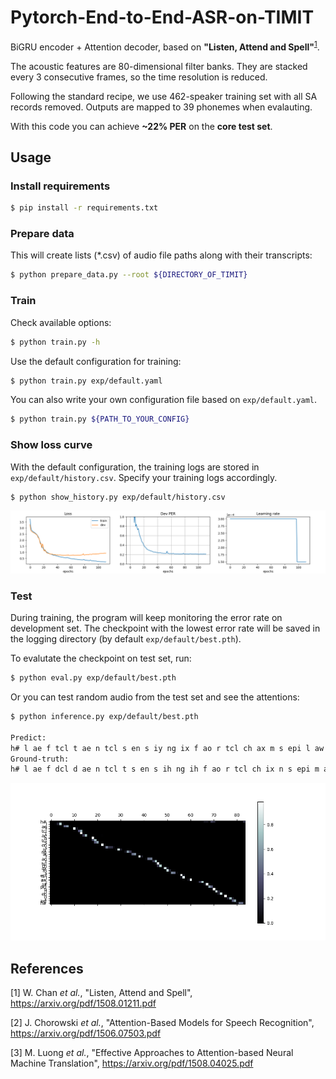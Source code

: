 # Pytorch-End-to-End-ASR-on-TIMIT

BiGRU encoder + Attention decoder, based on **"Listen, Attend and Spell"**<sup>[1](#References)</sup>.

The acoustic features are 80-dimensional filter banks. They are stacked every 3 consecutive frames, so the time resolution is reduced.

Following the standard recipe, we use 462-speaker training set with all SA records removed. Outputs are mapped to 39 phonemes when evalauting.

With this code you can achieve **~22% PER** on the **core test set**.

## Usage
### Install requirements
```bash
$ pip install -r requirements.txt
```

### Prepare data
This will create lists (*.csv) of audio file paths along with their transcripts:
```bash
$ python prepare_data.py --root ${DIRECTORY_OF_TIMIT}
```

### Train
Check available options:
```bash
$ python train.py -h
```
Use the default configuration for training:
```bash
$ python train.py exp/default.yaml
```
You can also write your own configuration file based on `exp/default.yaml`.
```bash
$ python train.py ${PATH_TO_YOUR_CONFIG}
```

### Show loss curve
With the default configuration, the training logs are stored in `exp/default/history.csv`.
Specify your training logs accordingly.
```bash
$ python show_history.py exp/default/history.csv
```
![](./img/Figure_1.png)

### Test
During training, the program will keep monitoring the error rate on development set.
The checkpoint with the lowest error rate will be saved in the logging directory (by default `exp/default/best.pth`).

To evalutate the checkpoint on test set, run:
```bash
$ python eval.py exp/default/best.pth
```

Or you can test random audio from the test set and see the attentions:
```bash
$ python inference.py exp/default/best.pth

Predict:
h# l ae f tcl t ae n tcl s en s iy ng ix f ao r tcl ch ax m s epi l aw z ax pcl p l eh n y axr h#
Ground-truth:
h# l ae f dcl d ae n tcl t s en s ih ng ih f ao r tcl ch ix n s epi m ay l z ax pcl p aa n y ux h#
```
![](./img/Figure_2.png)


## References
[1] W. Chan _et al._, "Listen, Attend and Spell",
https://arxiv.org/pdf/1508.01211.pdf

[2] J. Chorowski _et al._, "Attention-Based Models for Speech Recognition",
https://arxiv.org/pdf/1506.07503.pdf

[3] M. Luong _et al._, "Effective Approaches to Attention-based Neural Machine Translation",
https://arxiv.org/pdf/1508.04025.pdf

